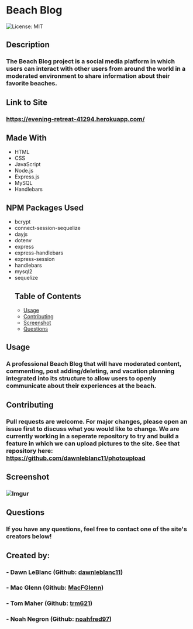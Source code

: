 # Beach Blog
![License: MIT](https://img.shields.io/badge/License-MIT-yellow.svg)
## Description
### The Beach Blog project is a social media platform in which users can interact with other users from around the world in a moderated environment to share information about their favorite beaches. 
## Link to Site
### https://evening-retreat-41294.herokuapp.com/
## Made With
- HTML
- CSS
- JavaScript
- Node.js
- Express.js
- MySQL
- Handlebars
## NPM Packages Used
- bcrypt
- connect-session-sequelize
- dayjs
- dotenv
- express
- express-handlebars
- express-session
- handlebars
- mysql2
- sequelize
  ## Table of Contents
  - <a href="#usage">Usage</a>
  - <a href="#contributing">Contributing</a>
  - <a href="#screenshot">Screenshot</a>
  - <a href="#questions">Questions</a>
## Usage
### A professional Beach Blog that will have moderated content, commenting, post adding/deleting, and vacation planning integrated into its structure to allow users to openly communicate about their experiences at the beach. 
## Contributing
### Pull requests are welcome. For major changes, please open an issue first to discuss what you would like to change. We are currently working in a seperate repository to try and build a feature in which we can upload pictures to the site. See that repository here: https://github.com/dawnleblanc11/photoupload
## Screenshot
### ![Imgur](https://imgur.com/TowdYa8.png)
## Questions
### If you have any questions, feel free to contact one of the site's creators below! 
## Created by: 
### - Dawn LeBlanc (Github: <a href="https://github.com/dawnleblanc11">dawnleblanc11</a>)
### - Mac Glenn (Github: <a href="https://github.com/MacFGlenn">MacFGlenn</a>)
### - Tom Maher (Github: <a href="https://github.com/trm621">trm621</a>)
### - Noah Negron (Github: <a href="https://github.com/noahfred97">noahfred97</a>)
